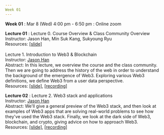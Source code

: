 ```yaml
---
Week 01
---
```


<b>Week 01</b>
: Mar 8 (Wed) 4:00 pm - 6:50 pm
  : Online zoom

<b>Lecture 01</b>
: Lecture 0. Course Overview & Class Community Overview<br>
  Instructor: Jason Han, Min Suk Kang, Sukyoung Ryu<br>
  Resources: <a href="/kaist/assets/files/Web3@KAIST-Lecture00-CourseOverview.pdf" target="_blank">[slide]</a><br>
  <br>
  Lecture 1. Introduction to Web3 & Blockchain<br>
  Instructor: <a href="/kaist/staff/#Jaesun Han (Jason)">Jason Han</a><br>
  Abstract: In this lecture, we overview the course and the class community. Then we are going to address the history of the web in order to understand the background of the emergence of Web3. Exploring various Web3 definitions, we define Web3 from a user data perspective.<br>
  Resources: <a href="/kaist/assets/files/Web3@KAIST-Lecture01.pdf" target="_blank">[slide]</a>, <a href="https://youtu.be/C-GWS-M4sw0" target="_blank">[recording]</a><br>

<b>Lecture 02</b>
: Lecture 2. Web3 stack and applications<br>
  Instructor: <a href="/kaist/staff/#Jaesun Han (Jason)">Jason Han</a><br>
  Abstract: We'll give a general preview of the Web3 stack, and then look at examples of Web3 apps that are solving real-world problems to see how they've used the Web3 stack. Finally, we look at the dark side of Web3, blockchain, and crypto, giving advice on how to approach Web3.<br> 
  Resources: <a href="/kaist/assets/files/Web3@KAIST-Lecture02.pdf" target="_blank">[slide]</a>, <a href="https://youtu.be/SGFAKiTJjPs" target="_blank">[recording]</a><br>
